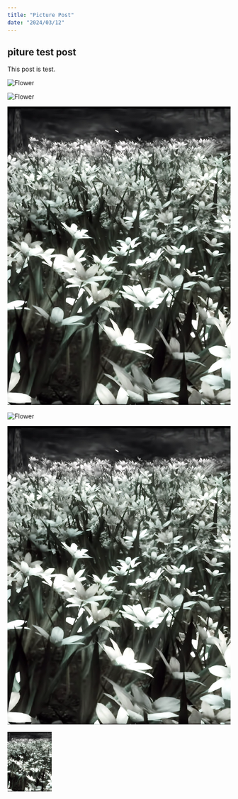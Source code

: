 ```yaml
---
title: "Picture Post"
date: "2024/03/12"
---
```


## piture test post

This post is test.

![Flower](/flower.png?raw=true)

![Flower](/flower.png)



![Flower](flower.png?raw=true)

![Flower](${url}content/test2/flower.png?raw=true)

![Flower](https://github.com/yokomac/blog/blob/main/content/test2/flower.png?raw=true)

<img src="https://github.com/yokomac/blog/blob/main/content/test2/flower.png?raw=true" alt="Flower" width="100">